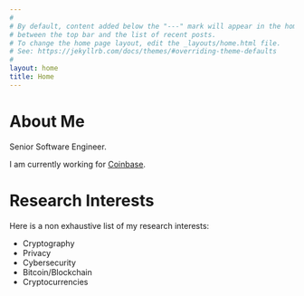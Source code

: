 ```yaml
---
#
# By default, content added below the "---" mark will appear in the home page
# between the top bar and the list of recent posts.
# To change the home page layout, edit the _layouts/home.html file.
# See: https://jekyllrb.com/docs/themes/#overriding-theme-defaults
#
layout: home
title: Home
---
```


# About Me
Senior Software Engineer. 

I am currently working for [Coinbase](https://coinbase.com/).

# Research Interests
Here is a non exhaustive list of my research interests:
* Cryptography
* Privacy
* Cybersecurity
* Bitcoin/Blockchain
* Cryptocurrencies